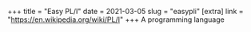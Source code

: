 +++
title = "Easy PL/I"
date = 2021-03-05
slug = "easypli"
[extra]
link = "https://en.wikipedia.org/wiki/PL/I"
+++
A programming language

